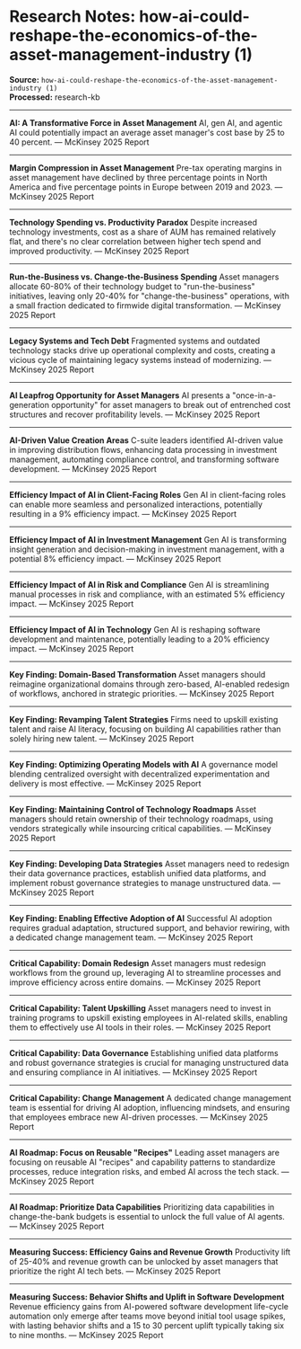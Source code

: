 # Research Notes: how-ai-could-reshape-the-economics-of-the-asset-management-industry (1)

**Source:** `how-ai-could-reshape-the-economics-of-the-asset-management-industry (1)`  
**Processed:** research-kb

---

**AI: A Transformative Force in Asset Management**
AI, gen AI, and agentic AI could potentially impact an average asset manager's cost base by 25 to 40 percent. — McKinsey 2025 Report

---

**Margin Compression in Asset Management**
Pre-tax operating margins in asset management have declined by three percentage points in North America and five percentage points in Europe between 2019 and 2023. — McKinsey 2025 Report

---

**Technology Spending vs. Productivity Paradox**
Despite increased technology investments, cost as a share of AUM has remained relatively flat, and there's no clear correlation between higher tech spend and improved productivity. — McKinsey 2025 Report

---

**Run-the-Business vs. Change-the-Business Spending**
Asset managers allocate 60-80% of their technology budget to "run-the-business" initiatives, leaving only 20-40% for "change-the-business" operations, with a small fraction dedicated to firmwide digital transformation. — McKinsey 2025 Report

---

**Legacy Systems and Tech Debt**
Fragmented systems and outdated technology stacks drive up operational complexity and costs, creating a vicious cycle of maintaining legacy systems instead of modernizing. — McKinsey 2025 Report

---

**AI Leapfrog Opportunity for Asset Managers**
AI presents a "once-in-a-generation opportunity" for asset managers to break out of entrenched cost structures and recover profitability levels. — McKinsey 2025 Report

---

**AI-Driven Value Creation Areas**
C-suite leaders identified AI-driven value in improving distribution flows, enhancing data processing in investment management, automating compliance control, and transforming software development. — McKinsey 2025 Report

---

**Efficiency Impact of AI in Client-Facing Roles**
Gen AI in client-facing roles can enable more seamless and personalized interactions, potentially resulting in a 9% efficiency impact. — McKinsey 2025 Report

---

**Efficiency Impact of AI in Investment Management**
Gen AI is transforming insight generation and decision-making in investment management, with a potential 8% efficiency impact. — McKinsey 2025 Report

---

**Efficiency Impact of AI in Risk and Compliance**
Gen AI is streamlining manual processes in risk and compliance, with an estimated 5% efficiency impact. — McKinsey 2025 Report

---

**Efficiency Impact of AI in Technology**
Gen AI is reshaping software development and maintenance, potentially leading to a 20% efficiency impact. — McKinsey 2025 Report

---

**Key Finding: Domain-Based Transformation**
Asset managers should reimagine organizational domains through zero-based, AI-enabled redesign of workflows, anchored in strategic priorities. — McKinsey 2025 Report

---

**Key Finding: Revamping Talent Strategies**
Firms need to upskill existing talent and raise AI literacy, focusing on building AI capabilities rather than solely hiring new talent. — McKinsey 2025 Report

---

**Key Finding: Optimizing Operating Models with AI**
A governance model blending centralized oversight with decentralized experimentation and delivery is most effective. — McKinsey 2025 Report

---

**Key Finding: Maintaining Control of Technology Roadmaps**
Asset managers should retain ownership of their technology roadmaps, using vendors strategically while insourcing critical capabilities. — McKinsey 2025 Report

---

**Key Finding: Developing Data Strategies**
Asset managers need to redesign their data governance practices, establish unified data platforms, and implement robust governance strategies to manage unstructured data. — McKinsey 2025 Report

---

**Key Finding: Enabling Effective Adoption of AI**
Successful AI adoption requires gradual adaptation, structured support, and behavior rewiring, with a dedicated change management team. — McKinsey 2025 Report

---

**Critical Capability: Domain Redesign**
Asset managers must redesign workflows from the ground up, leveraging AI to streamline processes and improve efficiency across entire domains. — McKinsey 2025 Report

---

**Critical Capability: Talent Upskilling**
Asset managers need to invest in training programs to upskill existing employees in AI-related skills, enabling them to effectively use AI tools in their roles. — McKinsey 2025 Report

---

**Critical Capability: Data Governance**
Establishing unified data platforms and robust governance strategies is crucial for managing unstructured data and ensuring compliance in AI initiatives. — McKinsey 2025 Report

---

**Critical Capability: Change Management**
A dedicated change management team is essential for driving AI adoption, influencing mindsets, and ensuring that employees embrace new AI-driven processes. — McKinsey 2025 Report

---

**AI Roadmap: Focus on Reusable "Recipes"**
Leading asset managers are focusing on reusable AI "recipes" and capability patterns to standardize processes, reduce integration risks, and embed AI across the tech stack. — McKinsey 2025 Report

---

**AI Roadmap: Prioritize Data Capabilities**
Prioritizing data capabilities in change-the-bank budgets is essential to unlock the full value of AI agents. — McKinsey 2025 Report

---

**Measuring Success: Efficiency Gains and Revenue Growth**
Productivity lift of 25-40% and revenue growth can be unlocked by asset managers that prioritize the right AI tech bets. — McKinsey 2025 Report

---

**Measuring Success: Behavior Shifts and Uplift in Software Development**
Revenue efficiency gains from AI-powered software development life-cycle automation only emerge after teams move beyond initial tool usage spikes, with lasting behavior shifts and a 15 to 30 percent uplift typically taking six to nine months. — McKinsey 2025 Report